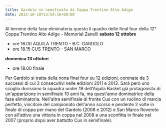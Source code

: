 ```yaml
---
title: Gardolo in semifinale di Coppa Trentino Alto Adige
date: 2013-10-10T13:54:16+00:00
---
```

Al termine della fase eliminatoria questo il quadro delle final four della 12° Coppa Trentino Alto Adige - Memorial Zanelli 
**sabato 12 ottobre**
* ore 16.00 AQUILA TRENTO - B.C. GARDOLO
* ore 18.15 CUS TRENTO - SAN MARCO

**domenica 13 ottobre**
* ore 18.00 finale

Per Gardolo si tratta della nona final four su 12 edizioni, coronate da 3 successi di cui 2 consecutivi nelle edizioni 2011 e 2012. Sarà però uno scoglio durissimo la squadra under 19 dell'Aquila Basket già protagonista di un'apparizione in semifinale 10 anni fa, ma quest'anno dominatrice della fase eliminatoria. Nell'altra semifinale di fronte Cus con un ruolino di marcia perfetto, vincitore del campionato dell'anno scorso e perdente 2 volte in finale di coppa per mano del Gardolo (2006 e 2012) e San Marco Rovereto con all'attivo una vittoria in coppa nel 2008 e una sconfitta in finale nel 2007 (proprio dopo aver battutto Cus in semifinale).